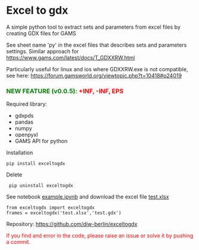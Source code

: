 # Excel to gdx
A simple python tool to extract sets and parameters from excel files by creating GDX files for GAMS

See sheet name 'py' in the excel files that describes sets and parameters settings. Similar approach for https://www.gams.com/latest/docs/T_GDXXRW.html

Particularly useful for linux and ios where GDXXRW.exe is not compatible, see here: https://forum.gamsworld.org/viewtopic.php?t=10418#p24019

### <font color='green'>NEW FEATURE (v0.0.5):</font> <font color='red'>+INF, -INF, EPS</font> 

Required library:
 - gdxpds
 - pandas
 - numpy
 - openpyxl
 - GAMS API for python
 
Installation
 
    pip install exceltogdx
 
Delete
 
     pip uninstall exceltogdx

See notebook [example.ipynb](https://github.com/diw-berlin/exceltogdx/tree/master/notebooks) and download the excel file [test.xlsx](https://github.com/diw-berlin/exceltogdx/tree/master/notebooks)

```
from exceltogdx import exceltogdx
frames = exceltogdx('test.xlsx','test.gdx')
```

Repository: https://github.com/diw-berlin/exceltogdx

<font color='red'>If you find and error in the code, please raise an issue or solve it by pushing a commit.</font>
